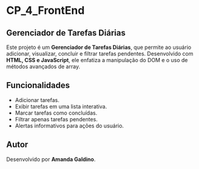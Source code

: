 # CP_4_FrontEnd

## Gerenciador de Tarefas Diárias

Este projeto é um **Gerenciador de Tarefas Diárias**, que permite ao usuário adicionar, visualizar, concluir e filtrar tarefas pendentes. Desenvolvido com **HTML, CSS e JavaScript**, ele enfatiza a manipulação do DOM e o uso de métodos avançados de array.

## Funcionalidades

- Adicionar tarefas.
- Exibir tarefas em uma lista interativa.
- Marcar tarefas como concluídas.
- Filtrar apenas tarefas pendentes.
- Alertas informativos para ações do usuário.


## Autor

Desenvolvido por **Amanda Galdino**.
